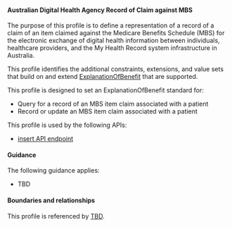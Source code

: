 #### Australian Digital Health Agency Record of Claim against MBS
The purpose of this profile is to define a representation of a record of a claim of an item claimed against the Medicare Benefits Schedule (MBS) for the electronic exchange of digital health information between individuals, healthcare providers, and the My Health Record system infrastructure in Australia.

This profile identifies the additional constraints, extensions, and value sets that build on and extend [ExplanationOfBenefit](http://hl7.org/fhir/R4/explanationofbenefit.html) that are supported. 

This profile is designed to set an ExplanationOfBenefit standard for:
* Query for a record of an MBS item claim associated with a patient
* Record or update an MBS item claim associated with a patient

This profile is used by the following APIs:
* [insert API endpoint](StructureDefinition-TBD-1.html)


#### Guidance
The following guidance applies:
* TBD


#### Boundaries and relationships
This profile is referenced by 
[TBD](StructureDefinition-TBD-1.html).

